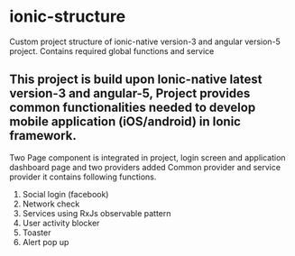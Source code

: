 # ionic-structure
Custom project structure of ionic-native version-3 and angular version-5 project. Contains required global functions and service
## This project is build upon Ionic-native latest version-3 and angular-5, Project provides common functionalities needed to develop mobile application (iOS/android) in Ionic framework.
 Two Page component is integrated in project, login screen and application dashboard page and two providers added Common provider and service provider it contains following functions.
 1. Social login (facebook)
 2. Network check
 3. Services using RxJs observable pattern
 4. User activity blocker
 5. Toaster
 6. Alert pop up
